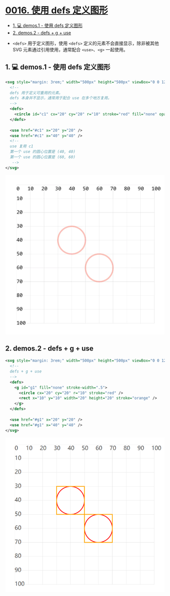 # [0016. 使用 defs 定义图形](https://github.com/Tdahuyou/TNotes.svg/tree/main/notes/0016.%20%E4%BD%BF%E7%94%A8%20defs%20%E5%AE%9A%E4%B9%89%E5%9B%BE%E5%BD%A2)

<!-- region:toc -->
- [1. 💻 demos.1 - 使用 defs 定义图形](#1--demos1---使用-defs-定义图形)
- [2. demos.2 - defs + g + use](#2-demos2---defs--g--use)
<!-- endregion:toc -->
- `<defs>` 用于定义图形，使用 `<defs>` 定义的元素不会直接显示，除非被其他 SVG 元素通过引用使用，通常配合 `<use>`、`<g>` 一起使用。

## 1. 💻 demos.1 - 使用 defs 定义图形

```xml
<svg style="margin: 3rem;" width="500px" height="500px" viewBox="0 0 120 120" xmlns="http://www.w3.org/2000/svg">
  <!--
  defs 用于定义可重用的元素。
  defs 本身并不显示，通常用于配合 use 在多个地方复用。
  -->
  <defs>
    <circle id="c1" cx="20" cy="20" r="10" stroke="red" fill="none" opacity=".3" />
  </defs>

  <use href="#c1" x="20" y="20" />
  <use href="#c1" x="40" y="40" />
  <!--
  use 复用 c1
  第一个 use 的圆心位置是 (40, 40)
  第一个 use 的圆心位置是 (60, 60)
   -->
</svg>
```

![](assets/2024-12-10-14-09-20.png)

## 2. demos.2 - defs + g + use

```xml
<svg style="margin: 3rem;" width="500px" height="500px" viewBox="0 0 120 120" xmlns="http://www.w3.org/2000/svg">
  <!--
  defs + g + use
  -->
  <defs>
    <g id="g1" fill="none" stroke-width=".5">
      <circle cx="20" cy="20" r="10" stroke="red" />
      <rect x="10" y="10" width="20" height="20" stroke="orange" />
    </g>
  </defs>

  <use href="#g1" x="20" y="20" />
  <use href="#g1" x="40" y="40" />
</svg>
```

![](assets/2024-12-10-14-12-02.png)
